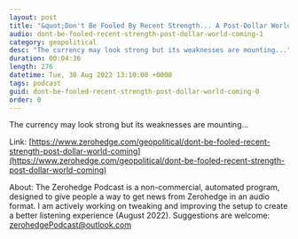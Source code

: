 ```yaml
---
layout: post
title: "&quot;Don't Be Fooled By Recent Strength... A Post-Dollar World Is Coming&quot;"
audio: dont-be-fooled-recent-strength-post-dollar-world-coming-1
category: geopolitical
desc: "The currency may look strong but its weaknesses are mounting..."
duration: 00:04:36
length: 276
datetime: Tue, 30 Aug 2022 13:10:00 +0000
tags: podcast
guid: dont-be-fooled-recent-strength-post-dollar-world-coming-0
order: 0
---
```

The currency may look strong but its weaknesses are mounting...

Link: [https://www.zerohedge.com/geopolitical/dont-be-fooled-recent-strength-post-dollar-world-coming](https://www.zerohedge.com/geopolitical/dont-be-fooled-recent-strength-post-dollar-world-coming)

About: The Zerohedge Podcast is a non-commercial, automated program, designed to give people a way to get news from Zerohedge in an audio format.  I am actively working on tweaking and improving the setup to create a better listening experience (August 2022).  Suggestions are welcome: [zerohedgePodcast@outlook.com](mailto:zerohedgePodcast@outlook.com)